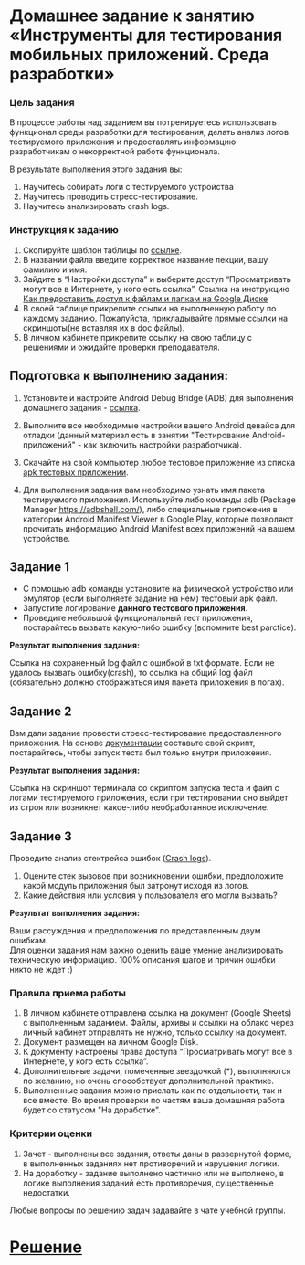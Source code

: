# Домашнее задание к занятию «Инструменты для тестирования мобильных приложений. Среда разработки»

### Цель задания

В процессе работы над заданием вы потренируетесь использовать функционал среды разработки для тестирования, делать анализ логов тестируемого приложения и предоставлять информацию разработчикам о некорректной работе функционала.

В результате выполнения этого задания вы:

1. Научитесь собирать логи с тестируемого устройства
2. Научитесь проводить стресс-тестирование.
3. Научитесь анализировать crash logs.


### Инструкция к заданию

1. Скопируйте шаблон таблицы по [ссылке](https://u.netology.ru/backend/uploads/lms/content_assets/file/4208/%D0%A8%D0%B0%D0%B1%D0%BB%D0%BE%D0%BD_MQA_1.4_%D0%98%D0%BD%D1%81%D1%82%D1%80%D1%83%D0%BC%D0%B5%D0%BD%D1%82%D1%8B_%D0%B4%D0%BB%D1%8F_%D1%82%D0%B5%D1%81%D1%82%D0%B8%D1%80%D0%BE%D0%B2%D0%B0%D0%BD%D0%B8%D1%8F_%D0%BC%D0%BE%D0%B1%D0%B8%D0%BB%D1%8C%D0%BD%D1%8B%D1%85_%D0%BF%D1%80%D0%B8%D0%BB%D0%BE%D0%B6%D0%B5%D0%BD%D0%B8%D0%B9._.xlsx).
2. В названии файла введите корректное название лекции, вашу фамилию и имя.
3. Зайдите в “Настройки доступа” и выберите доступ “Просматривать могут все в Интернете, у кого есть ссылка”. Ссылка на инструкцию [Как предоставить доступ к файлам и папкам на Google Диске](https://support.google.com/docs/answer/2494822?hl=ru&co=GENIE.Platform%3DDesktop)
5. В своей таблице прикрепите ссылки на выполненную работу по каждому заданию. Пожалуйста, прикладывайте прямые ссылки на скриншоты(не вставляя их в doc файлы).
6. В личном кабинете прикрепите ссылку на свою таблицу с решениями и ожидайте проверки преподавателя.


## Подготовка к выполнению задания:

1. Установите и настройте Android Debug Bridge (ADB) для выполнения домашнего задания - [ссылка](https://developer.android.com/tools/releases/platform-tools).   

2. Выполните все необходимые настройки вашего Android девайса для отладки (данный материал есть в занятии "Тестирование Android- приложений" - как включить настройки разработчика).   

3. Скачайте на свой компьютер любое тестовое приложение из списка  [apk тестовых приложении](https://drive.google.com/drive/folders/1r4OxKdwMGm5s6h5oMpmvWn77PCOdxS1f).

4. Для выполнения задания вам необходимо узнать имя пакета тестируемого приложения. Используйте либо команды adb (Package Manager https://adbshell.com/), либо специальные приложения в категории Android Manifest Viewer в Google Play, которые позволяют прочитать информацию  Android Manifest  всех приложений на вашем устройстве.



## Задание 1 

- С помощью adb команды установите на физической устройство или эмулятор (если выполняете задание на нем) тестовый apk файл.   
- Запустите логирование **данного тестового приложения**.
- Проведите небольшой функциональный тест приложения, постарайтесь вызвать какую-либо ошибку (вспомните best parctice).   

**Результат выполнения задания:**

Cсылка на сохраненный log файл с ошибкой в txt формате. Если не удалось вызвать ошибку(crash), то ссылка на общий log файл (обязательно должно отображаться имя пакета приложения в логах). 



## Задание 2

Вам дали задание провести стресс-тестирование предоставленного приложения. На основе  [документации](https://developer.android.com/studio/test/other-testing-tools/monkey?hl=ru) составьте свой скрипт, постарайтесь, чтобы запуск теста был только внутри приложения.


**Результат выполнения задания:**

Ссылка на скриншот терминала со скриптом запуска теста и файл с логами тестируемого приложения, если при тестировании оно выйдет из строя или возникнет какое-либо необработанное исключение.



## Задание 3

Проведите анализ стектрейса ошибок ([Crash logs](https://drive.google.com/drive/folders/1TWugoLROQMwPcGBC6wjX4v8r-8jR18db?usp=sharing)).   
1. Оцените стек вызовов при возникновении ошибки, предположите какой модуль приложения был затронут исходя из логов.   
2. Какие действия или условия у пользователя его могли вызвать?  


 
**Результат выполнения задания:**

Ваши рассуждения и предположения по представленным двум ошибкам.    
Для оценки задания нам важно оценить ваше умение анализировать техническую информацию. 100% описания шагов и причин ошибки никто не ждет :)





### Правила приема работы

1. В личном кабинете отправлена ссылка на документ (Google Sheets) с выполненным заданием. Файлы, архивы и ссылки на облако через личный кабинет отправлять не нужно, только ссылку на документ.
2. Документ размещен на личном Google Disk.
3. К документу настроены права доступа “Просматривать могут все в Интернете, у кого есть ссылка”.
4. Дополнительные задачи, помеченные звездочкой (*), выполняются по желанию, но очень способствует дополнительной практике.
5. Выполненные задания можно прислать как по отдельности, так и все вместе. Во время проверки по частям ваша домашняя работа будет со статусом "На доработке".


### Критерии оценки

1. Зачет - выполнены все задания, ответы даны в развернутой форме, в выполненных заданиях нет противоречий и нарушения логики.
2. На доработку - задание выполнено частично или не выполнено, в логике выполнения заданий есть противоречия, существенные недостатки.


Любые вопросы по решению задач задавайте в чате учебной группы.

# [Решение](https://docs.google.com/spreadsheets/d/1-ToBEth9an623HbE_bplgbFkOW6ll4Z_/edit?usp=sharing&ouid=106742038227192767312&rtpof=true&sd=true)
